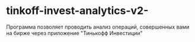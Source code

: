 # tinkoff-invest-analytics-v2-
Программа позволяет проводить анализ операций, совершенных вами на бирже через приложение "Тинькофф Инвестиции"
